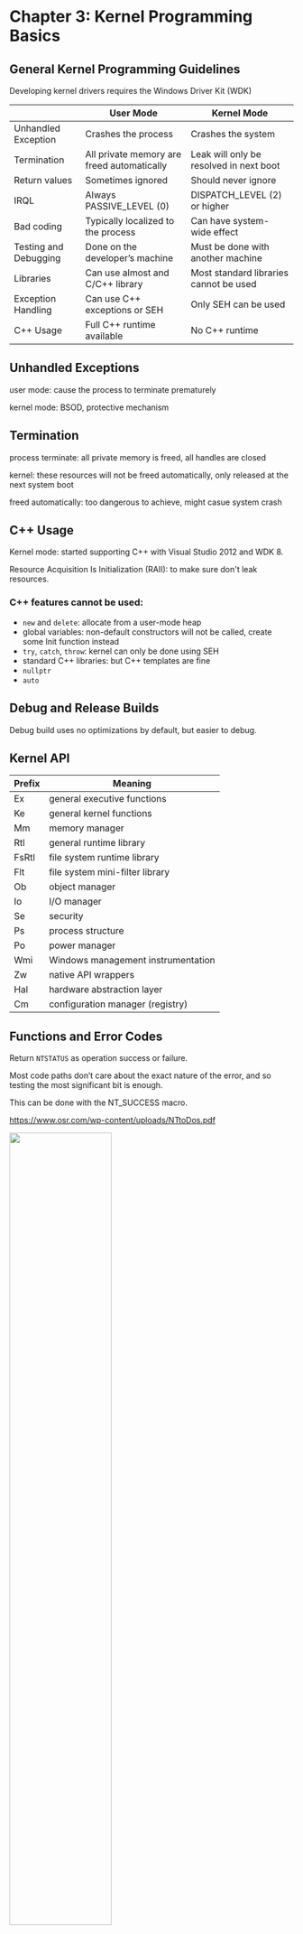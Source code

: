 # Chapter 3: Kernel Programming Basics

## General Kernel Programming Guidelines

Developing kernel drivers requires the Windows Driver Kit (WDK)

||User Mode| Kernel Mode|
| ---- | ---- | ---- |
|Unhandled Exception|Crashes the process|Crashes the system|
|Termination|All private memory are freed automatically|Leak will only be resolved in next boot|
|Return values|Sometimes ignored|Should never ignore|
|IRQL|Always PASSIVE_LEVEL (0)|DISPATCH_LEVEL (2) or higher|
|Bad coding|Typically localized to the process|Can have system-wide effect|
|Testing and Debugging|Done on the developer’s machine|Must be done with another machine|
|Libraries|Can use almost and C/C++ library|Most standard libraries cannot be used|
|Exception Handling|Can use C++ exceptions or SEH|Only SEH can be used|
|C++ Usage|Full C++ runtime available|No C++ runtime|

## Unhandled Exceptions
user mode: cause the process to terminate prematurely

kernel mode: BSOD, protective mechanism

## Termination
process terminate: all private memory is freed,
all handles are closed

kernel: these resources will not be freed
automatically, only released at the next system boot

freed automatically: too dangerous to achieve, might casue system crash

## C++ Usage

Kernel mode: started supporting C++ with Visual Studio 2012 and WDK 8.

Resource Acquisition Is Initialization (RAII): to make sure don't leak resources.

### C++ features cannot be used:
- `new` and `delete`: allocate from a user-mode heap
- global variables: non-default constructors will not be called, create some Init function instead 
- `try`, `catch`, `throw`: kernel can only be done using SEH
- standard C++ libraries: but C++ templates are fine
- `nullptr`
- `auto`

## Debug and Release Builds
Debug build uses no optimizations by default, but easier to debug.

## Kernel API
|Prefix|Meaning|
| ---- | ---- |
|Ex|general executive functions|
|Ke|general kernel functions|
|Mm|memory manager|
|Rtl|general runtime library|
|FsRtl|file system runtime library|
|Flt|file system mini-filter library|
|Ob|object manager|
|Io|I/O manager|
|Se|security|
|Ps|process structure|
|Po|power manager|
|Wmi|Windows management instrumentation|
|Zw|native API wrappers|
|Hal|hardware abstraction layer|
|Cm|configuration manager (registry)|

## Functions and Error Codes
Return `NTSTATUS` as operation success or failure.

Most code paths don’t care about the exact nature of the error, and so testing the most significant bit
is enough. 

This can be done with the NT_SUCCESS macro. 

https://www.osr.com/wp-content/uploads/NTtoDos.pdf

<img src="https://github.com/poipoiyo/Demo-image/blob/main/Book-Review/WindowsKernelProgramming/CH3/Win32%20error%20mapping.png" width="60%" />

```C++
NTSTATUS DoWork() {
  NTSTATUS status = CallSomeKernelFunction();
  if(!NT_SUCCESS(Statue)) {
    KdPirnt((L"Error occurred: 0x%08X\n", status));
    return status;
  return STATUS_SUCCESS;
}
```

## Strings
most functions dealing with strings expect a structure of type UNICODE_STRING.

The UNICODE_STRING structure represents a string with its length and maximum length known.

```C++
typedef struct _UNICODE_STRING {
  USHORT Length;
  USHORT MaximumLength;
  PWCH Buffer;
} UNICODE_STRING;
```

Common UNICODE_STRING functions: `RtlInitUnicodeString`, `RtlCopyUnicodeString`, `RtlCompareUnicodeString`, `RtlEqualUnicodeString`, `RtlAppendUnicodeStringToString`

Some well-known string functions: `wcscpy`, `wcscat`, `wcslen`, `wcscpy_s`, `wcschr`, `strcpy`, `strcpy_s`

## Dynamic Memory Allocation
Drivers often need to allocate memory dynamically.

The kernel provides two general memory pools for drivers to use.

- Paged pool - memory pool that can be paged out if required.

- Non Paged Pool - memory pool that is never paged out and is guaranteed to remain in RAM.

Page: is a fixed-length contiguous block of virtual memory, described by a single entry in the page table.

Non-paged pool is a “better” memory pool as it can never incur a page fault.

Useful functions: `ExAllocatePool`, `ExAllocatePoolWithTag`, `ExAllocatePoolWithQuotaTag`, `ExFreePool`

View pool allocations: [Poolmon WDK tool](https://learn.microsoft.com/en-us/windows-hardware/drivers/devtest/poolmon)

Example: [Dynamic Memory Allocation](https://github.com/poipoiyo/Book-Review/blob/main/WindowsKernelProgramming/CH3/Memory%20Allocation.md)

## Lists
The kernel uses circular doubly linked lists in many of its internal data structures.

```C++
typedef struct _LIST_ENTRY {
  struct _LIST_ENTRY *Flink;
  struct _LIST_ENTRY *Blink;
} LIST_ENTRY, *PLIST_ENTRY;
```

<img src="https://github.com/poipoiyo/Demo-image/blob/main/Book-Review/WindowsKernelProgramming/CH3/3-2%20Circular%20linked%20list.png" width="80%" />

### EPROCESS
- connected in a circular doubly linked list 
- head: stored the kernel variable  `PsActiveProcessHead`).
- member: `ActiveProcessLinks` is of type `LIST_ENTRY`, pointing to the next and previous `LIST_ENTRY` objects
- `CONTAINING_RECORD` macro: to get pointer to actual structure of address of a `LIST_ENTRY`

```C++
struct MyDataItem {
  // some data members
  LIST_ENTRY Link;
  // more data members
};

MyDataItem* GetItem(LIST_ENTRY* pEntry) {
  return CONTAINING_RECORD(pEntry, MyDataItem, Link);
}
```

## [Driver Object](https://learn.microsoft.com/en-us/windows-hardware/drivers/ddi/wdm/ns-wdm-_driver_object)
- Each driver object represents image of a loaded kernel-mode driver. 

- A pointer to driver object is an input parameter to driver's `DriverEntry`, `AddDevice`, `Reinitialize` `Unload`.

- Semi-documented, is allocated by the kernel and partially initialized. 
- Semi-documented: some of its members are documented for driver’s use and some are not.

### DriverEntry
```C++
DriverEntry(
  _In_ PDRIVER_OBJECT DriverObject, 
  _In_ PUNICODE_STRING RegistryPath
 )
```
- Dispatch Routines: member of `DriverObject` is an array of function pointers, specifies particular operations, such as Create, Read, Write
- In DriverEntry, only needs to initialize actual operations it supports, leaving other default.
- A driver must at least support `IRP_MJ_CREATE`, `IRP_MJ_CLOSE` operations, to allow opening a handle to device objects for driver.

## [Device Object](https://learn.microsoft.com/en-us/windows-hardware/drivers/kernel/introduction-to-device-objects)
- Actual communication endpoints for clients to talk to drivers. 
- Are instances of the semi-documented `DEVICE_OBJECT` structure. 
- At least one should be created and given a name, so that it may be contacted by clients.

### CreateFile
```C++
HANDLE CreateFile(
  [in]           LPCSTR                lpFileName,
  [in]           DWORD                 dwDesiredAccess,
  [in]           DWORD                 dwShareMode,
  [in, optional] LPSECURITY_ATTRIBUTES lpSecurityAttributes,
  [in]           DWORD                 dwCreationDisposition,
  [in]           DWORD                 dwFlagsAndAttributes,
  [in, optional] HANDLE                hTemplateFile
);
```

- First argument “file name”(file object) should point to a device object’s name.
- Open handle to file or device creates a instance of kernel structure [FILE_OBJECT](https://learn.microsoft.com/en-us/windows-hardware/drivers/ddi/wdm/ns-wdm-_file_object). (Semi-documented)
- Accepts a symbolic link, a kernel object that knows how to point to another kernel object. (file system shortcut)
- The names in ?? directory are not accessible by user mode, but can be accessed by kernel. (by `IoGetDeviceObjectPointer`)
### FILE_OBJECT 
- To user-mode, represents an open instance of a file, device, directory, or volume. 
- To device and intermediate drivers, represents device object. 
- To drivers in file system stack, represents a directory or file.

### Symbolic linksare 
- located in Object Manager directory named ?? (check by [WinObj](https://learn.microsoft.com/en-us/sysinternals/downloads/winobj))

### WinObj 
- A tool to track down object-related problems, or just curious about Object Manager namespace.

###  Process Explorer
- Install a driver after launched with administrator rights.
- Driver give Process Explorer powers beyond those that can be obtained by user mode APIs.
- Driver installed by Process Explorer creates a single device object so that Process Explorer is able to open device handle.
- Device object must be named and have a symbolic link in ?? directory

<img src="https://github.com/poipoiyo/Demo-image/blob/main/Book-Review/WindowsKernelProgramming/CH3/3-4%20Process%20Explorer%E2%80%99s%20symbolic%20link%20in%20WinObj.png" width="80%" />

Open a handle to its device:
```C+++
HANDLE hDevice = CreateFile(L"\\\\.\\PROCEXP152",
  GENERIC_WRITE | GENERIC_READ, 0, nullptr, OPEN_EXISTING, 0, nullptr);
```

Driver creates a device object using `IoCreateDevice` function. 

IoCreateDevice: allocates and initializes device object and returns its pointer. 

Device object instance is stored `DRIVER_OBJECT`
Driver and multi devices:

<img src="https://github.com/poipoiyo/Demo-image/blob/main/Book-Review/WindowsKernelProgramming/CH3/3-5%20Driver%20and%20Device%20objects.png" width="80%" />



